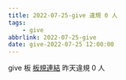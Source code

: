 ```yaml
---
title: 2022-07-25-give 違規 0 人
tags:
    - give
abbrlink: 2022-07-25-give
date: give-2022-07-25 12:00:00
---
```

give 板 [板規連結](https://www.ptt.cc/bbs/give/M.1612495900.A.C32.html)
昨天違規 0 人
